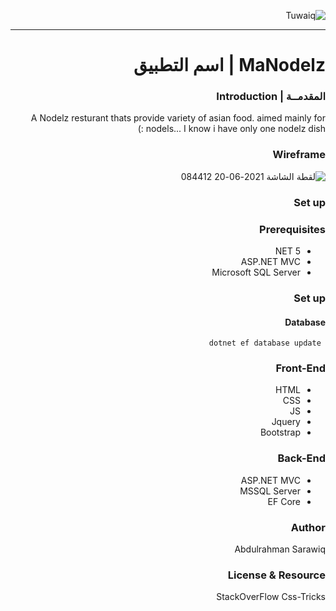 <div dir="rtl" align="right" >
  
![Tuwaiq](https://i.ibb.co/SV2BSn5/tuwaiq.png)
  
----
  
# MaNodelz | اسم التطبيق
  
  
### المقدمــة | Introduction 
 A Nodelz resturant thats provide variety of asian food. aimed mainly for nodels... I know i have only one nodelz dish :)
  
### Wireframe  
  
 ![لقطة الشاشة 2021-06-20 084412](https://user-images.githubusercontent.com/82502472/122663532-c6cb0380-d1a3-11eb-9a88-3407da4f47a4.png)
  
### Set up  
  
### Prerequisites
- NET 5 
- ASP.NET MVC
- Microsoft SQL Server 
### Set up  
  
 #### Database
 ``` dotnet ef database update```
  
### Front-End  
 - HTML
 - CSS
 - JS
 - Jquery
 - Bootstrap 
  
### Back-End 
 - ASP.NET MVC
 - MSSQL Server
 - EF Core
  
### Author
 Abdulrahman Sarawiq 
  
### License & Resource
 StackOverFlow
  Css-Tricks
</div>
